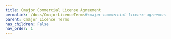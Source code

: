 ```yaml
---
title: Cmajor Commercial License Agreement
permalink: /docs/CmajorLicenceTerms#cmajor-commercial-license-agreement
parent: Cmajor Licence Terms
has_children: False
nav_order: 1
---
```

